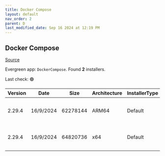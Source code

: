 ```yaml
---
title: Docker Compose
layout: default
nav_order: 2
parent: D
last_modified_date: Sep 16 2024 at 12:19 PM
---
```


## Docker Compose

[Source](https://github.com/docker/compose)

Evergreen app: `DockerCompose`. Found **2** installers.

Last check: 🟢

| Version | Date      | Size     | Architecture | InstallerType | Type | URI                                                                                                                                                                                              |
| ------- | --------- | -------- | ------------ | ------------- | ---- | ------------------------------------------------------------------------------------------------------------------------------------------------------------------------------------------------ |
| 2.29.4  | 16/9/2024 | 62278144 | ARM64        | Default       | exe  | [https://github.com/docker/compose/releases/download/v2.29.4/docker-compose-windows-aarch64.exe](https://github.com/docker/compose/releases/download/v2.29.4/docker-compose-windows-aarch64.exe) |
| 2.29.4  | 16/9/2024 | 64820736 | x64          | Default       | exe  | [https://github.com/docker/compose/releases/download/v2.29.4/docker-compose-windows-x86_64.exe](https://github.com/docker/compose/releases/download/v2.29.4/docker-compose-windows-x86_64.exe)   |
